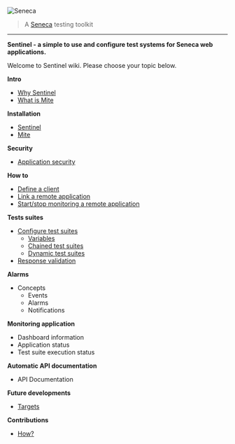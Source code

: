 ![Seneca](http://senecajs.org/files/assets/seneca-logo.png)
> A [Seneca](http://senecajs.org) testing toolkit


***

[](../public/favicon.ico)

**Sentinel - a simple to use and configure test systems for Seneca web applications.**

Welcome to Sentinel wiki. Please choose your topic below.

**Intro**

* [Why Sentinel](./why-sentinel.md)
* [What is Mite](./what-is-mite.md)

**Installation**

* [Sentinel](./install-sentinel.md)
* [Mite](./install-mite.md)

**Security**

* [Application security](./security.md)

**How to**

* [Define a client](./define-client.md)
* [Link a remote application](./link-application.md)
* [Start/stop monitoring a remote application](./monitor-application.md)

**Tests suites**
* [Configure test suites](./configure-test-suites.md)
  * [Variables](./variables.md)
  * [Chained test suites](./variables.md)
  * [Dynamic test suites](./variables.md)
* [Response validation](./response-validation.md)


**Alarms**

* Concepts
  * Events
  * Alarms
  * Notifications

**Monitoring application**

* Dashboard information
* Application status
* Test suite execution status

**Automatic API documentation**

* API Documentation

**Future developments**

* [Targets](./future.md)

**Contributions**

* [How?](./contribute.md)
